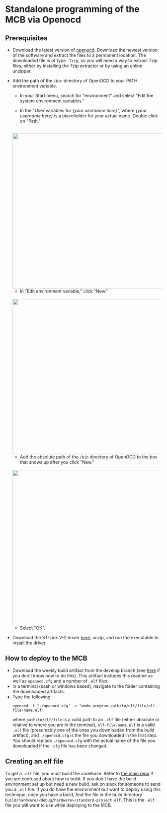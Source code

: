 # Standalone programming of the MCB via Openocd

## Prerequisites

- Download the latest version of [openocd](https://gnutoolchains.com/arm-eabi/openocd/). Download the newest version of the software and extract the files to a permanent location. The downloaded file is of type `.7zip`, so you will need a way to extract 7zip files, either by installing the 7zip extractor or by using an online unzipper.
- Add the path of the `/bin` directory of OpenOCD to your PATH environment variable.
    - In your Start menu, search for "environment" and select "Edit the system environment variables."

    - In the "User variables for _{your username here}_", where _{your username here}_ is a placeholder for your actual name. Double click on "Path."<br><br>
    <img src="https://gitlab.com/aruw/controls/aruw-mcb/uploads/c02e3c34b52f4c5756cdd9149e891da6/EnvironmentVarsMain.jpg" height="500px">

    - In "Edit environment variable," click "New."<br><br>
    <img src="https://gitlab.com/aruw/controls/aruw-mcb/uploads/44ba293d6876ca856ad51289c3bf2368/EnvironmentVarsPathVar.jpg" height="500px">

    - Add the absolute path of the `/bin` directory of OpenOCD to the box that shows up after you click "New."<br><br>
    <img src="https://gitlab.com/aruw/controls/aruw-mcb/uploads/8f25bbfc917288f9c92155f64b76d476/EnvironmentVarsPathAddition.jpg" height="500px">

    - Select "OK".
- Download the ST-Link V-2 driver [here](https://drive.google.com/drive/u/1/folders/1Ndk8Q-uUtzo3sQtzOoguDAVBZSM3IKT1), unzip, and run the executable to install the driver.

## How to deploy to the MCB

- Download the weekly build artifact from the develop branch (see [here](https://docs.gitlab.com/ee/ci/pipelines/job_artifacts.html#downloading-the-latest-artifacts) if you don't know how to do this). This artifact includes this readme as well as `openocd.cfg` and a number of `.elf` files.
- In a terminal (bash or windows based), navigate to the folder containing the downloaded artifacts.
- Type the following:
    ```
    openocd -f "./openocd.cfg" -c "modm_program path/to/elf/file/elf-file-name.elf"
    ```
   where `path/to/elf/file` is a valid path to an `.elf` file (either absolute or relative to where you are in the terminal), `elf-file-name.elf` is a valid `.elf` file (presumably one of the ones you downloaded from the build artifact), and `./openocd.cfg` is the file you downloaded in the first step. You should replace `./openocd.cfg` with the actual name of the file you downloaded if the `.cfg` file has been changed.

## Creating an elf file

To get a `.elf` file, you must build the codebase. Refer to [the main repo](#how-to-build-code-and-program-the-mcb) if you are confused about how to build. If you don't have the build environment set up but need a new build, ask on slack for someone to send you a `.elf` file. If you do have the environment but want to deploy using this technique, once you have a build, find the file in the build directory `build/hardware/<debug/hardware>/standard-project.elf`. This is the `.elf` file you will want to use while deploying to the MCB.